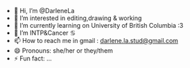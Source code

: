 - 👋 Hi, I’m @DarleneLa
- 👀 I’m interested in editing,drawing & working
- 🌱 I’m currently learning on University of British Columbia :3
- 💞️ I’m INTP&Cancer ♋︎
- 📫 How to reach me in gmail : darlene.la.stud@gmail.com
- 😄 Pronouns: she/her or they/them
- ⚡ Fun fact: ...

<!---
DarleneLa/DarleneLa is a ✨ special ✨ repository because its `README.md` (this file) appears on your GitHub profile.
You can click the Preview link to take a look at your changes.
--->
